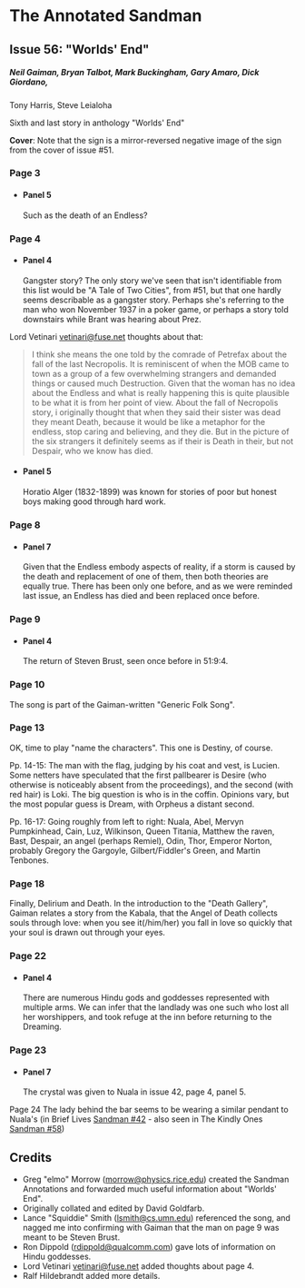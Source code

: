 # The Annotated Sandman

## Issue 56: "Worlds' End"

##### Neil Gaiman, Bryan Talbot, Mark Buckingham, Gary Amaro, Dick Giordano,

Tony Harris, Steve Leialoha

Sixth and last story in anthology "Worlds' End"

**Cover**: Note that the sign is a mirror-reversed negative image of the sign from the cover of issue #51.

### Page 3

- #### Panel 5

  Such as the death of an Endless?

### Page 4

- #### Panel 4

  Gangster story? The only story we've seen that isn't identifiable from this list would be "A Tale of Two Cities", from #51, but that one hardly seems describable as a gangster story. Perhaps she's referring to the man who won November 1937 in a poker game, or perhaps a story told downstairs while Brant was hearing about Prez.

Lord Vetinari <vetinari@fuse.net> thoughts about that:

> I think she means the one told by the comrade of Petrefax about the fall of the last Necropolis. It is reminiscent of when the MOB came to town as a group of a few overwhelming strangers and demanded things or caused much Destruction. Given that the woman has no idea about the Endless and what is really happening this is quite plausible to be what it is from her point of view.
> About the fall of Necropolis story, i originally thought that when they said their sister was dead they meant Death, because it would be like a metaphor for the endless, stop caring and believing, and they die. But in the picture of the six strangers it definitely seems as if their is Death in their, but not Despair, who we know has died.

- #### Panel 5

  Horatio Alger (1832-1899) was known for stories of poor but honest boys making good through hard work.

### Page 8

- #### Panel 7

  Given that the Endless embody aspects of reality, if a storm is caused by the death and replacement of one of them, then both theories are equally true. There has been only one before, and as we were reminded last issue, an Endless has died and been replaced once before.

### Page 9

- #### Panel 4

  The return of Steven Brust, seen once before in 51:9:4.

### Page 10

The song is part of the Gaiman-written "Generic Folk Song".

### Page 13

OK, time to play "name the characters". This one is Destiny, of course.

Pp. 14-15: The man with the flag, judging by his coat and vest, is Lucien. Some netters have speculated that the first pallbearer is Desire (who otherwise is noticeably absent from the proceedings), and the second (with red hair) is Loki. The big question is who is in the coffin. Opinions vary, but the most popular guess is Dream, with Orpheus a distant second.

Pp. 16-17: Going roughly from left to right: Nuala, Abel, Mervyn Pumpkinhead, Cain, Luz, Wilkinson, Queen Titania, Matthew the raven, Bast, Despair, an angel (perhaps Remiel), Odin, Thor, Emperor Norton, probably Gregory the Gargoyle, Gilbert/Fiddler's Green, and Martin Tenbones.

### Page 18

Finally, Delirium and Death. In the introduction to the "Death Gallery", Gaiman relates a story from the Kabala, that the Angel of Death collects souls through love: when you see it(/him/her) you fall in love so quickly that your soul is drawn out through your eyes.

### Page 22

- #### Panel 4

  There are numerous Hindu gods and goddesses represented with multiple arms. We can infer that the landlady was one such who lost all her worshippers, and took refuge at the inn before returning to the Dreaming.

### Page 23

- #### Panel 7

  The crystal was given to Nuala in issue 42, page 4, panel 5.

Page 24 The lady behind the bar seems to be wearing a similar pendant to Nuala's (in Brief Lives [Sandman #42](sandman.42.md) - also seen in The Kindly Ones [Sandman #58](sandman.58.md))

## Credits

- Greg "elmo" Morrow (morrow@physics.rice.edu) created the Sandman Annotations and forwarded much useful information about "Worlds' End".
- Originally collated and edited by David Goldfarb.
- Lance "Squiddie" Smith (lsmith@cs.umn.edu) referenced the song, and nagged me into confirming with Gaiman that the man on page 9 was meant to be Steven Brust.
- Ron Dippold (rdippold@qualcomm.com) gave lots of information on Hindu goddesses.
- Lord Vetinari <vetinari@fuse.net> added thoughts about page 4.
- Ralf Hildebrandt added more details.
